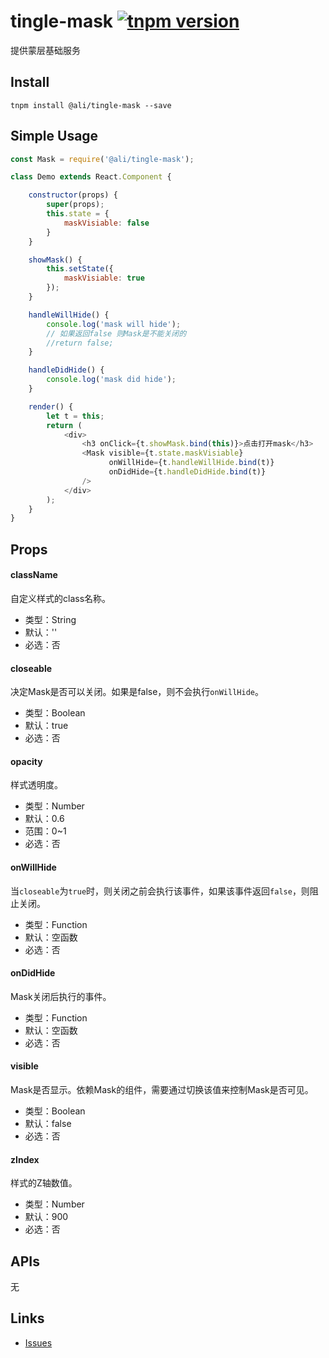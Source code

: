 # tingle-mask [![tnpm version](http://web.npm.alibaba-inc.com/badge/v/@ali/tingle-mask.svg?style=flat-square)](http://web.npm.alibaba-inc.com/package/@ali/tingle-mask)

提供蒙层基础服务


## Install

```
tnpm install @ali/tingle-mask --save
```

## Simple Usage

```js
const Mask = require('@ali/tingle-mask');

class Demo extends React.Component {

    constructor(props) {
        super(props);
        this.state = {
            maskVisiable: false
        }
    }

    showMask() {
        this.setState({
            maskVisiable: true
        });
    }

    handleWillHide() {
        console.log('mask will hide');
        // 如果返回false 则Mask是不能关闭的
        //return false;
    }

    handleDidHide() {
        console.log('mask did hide');
    }

    render() {
        let t = this;
        return (
            <div>
                <h3 onClick={t.showMask.bind(this)}>点击打开mask</h3>
                <Mask visible={t.state.maskVisiable}
                      onWillHide={t.handleWillHide.bind(t)}
                      onDidHide={t.handleDidHide.bind(t)}
                />
            </div>
        );
    }
}
```

## Props

#### className

自定义样式的class名称。 

* 类型：String 
* 默认：'' 
* 必选：否

#### closeable

决定Mask是否可以关闭。如果是false，则不会执行`onWillHide`。

* 类型：Boolean 
* 默认：true
* 必选：否

#### opacity

样式透明度。 

* 类型：Number 
* 默认：0.6
* 范围：0~1
* 必选：否


#### onWillHide

当`closeable`为`true`时，则关闭之前会执行该事件，如果该事件返回`false`，则阻止关闭。 

* 类型：Function 
* 默认：空函数
* 必选：否

#### onDidHide

Mask关闭后执行的事件。 

* 类型：Function 
* 默认：空函数 
* 必选：否

#### visible

Mask是否显示。依赖Mask的组件，需要通过切换该值来控制Mask是否可见。

* 类型：Boolean 
* 默认：false
* 必选：否

#### zIndex

样式的Z轴数值。 

* 类型：Number 
* 默认：900
* 必选：否

## APIs

无

## Links

- [Issues](http://gitlab.alibaba-inc.com/tingle-ui/tingle-mask/issues)
